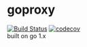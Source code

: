 # goproxy
[![Build Status](https://travis-ci.org/xrlin/goproxy.svg?branch=master)](https://travis-ci.org/xrlin/goproxy)
[![codecov](https://codecov.io/gh/xrlin/goproxy/branch/master/graph/badge.svg)](https://codecov.io/gh/xrlin/goproxy)  
built on go 1.x
